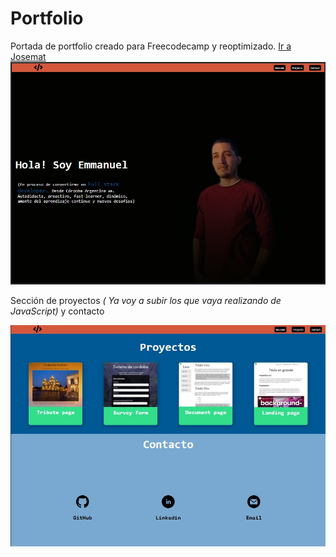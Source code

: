 <h1>Portfolio</h1>

<p>Portada de portfolio creado para Freecodecamp y reoptimizado. 
<a href="https://josemat.github.io/" target="_blank">Ir a Josemat
<img src="/Portada.jpg" alt="foto de portada de mi sitio web"></a>
<p>Sección de proyectos <em>( Ya voy a subir los que vaya realizando de JavaScript) </em> y contacto</p>
<a href="https://josemat.github.io/" target="_blank">
<img src="/proYcon.jpg" alt="foto de secciones">

</a>
